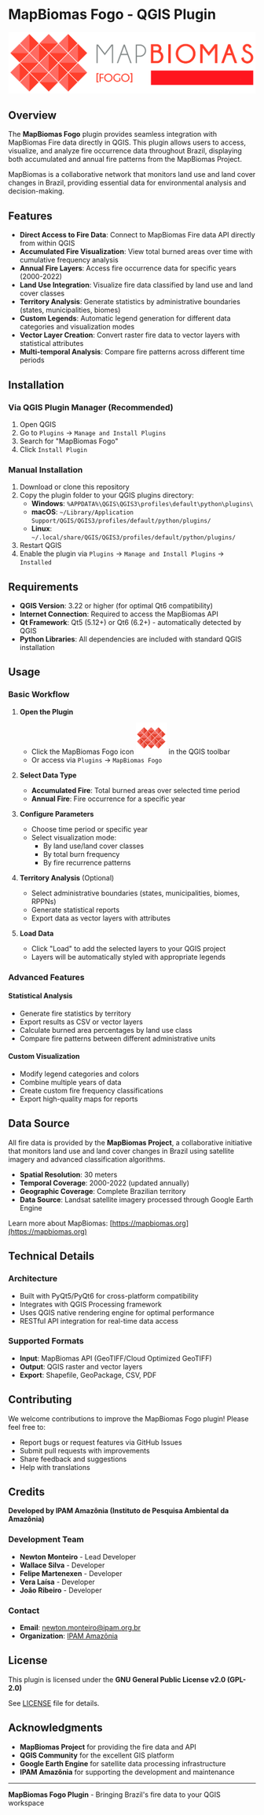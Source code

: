 # MapBiomas Fogo - QGIS Plugin

![MapBiomas Logo](logo_mapbiomas.png)

## Overview

The **MapBiomas Fogo** plugin provides seamless integration with MapBiomas Fire data directly in QGIS. This plugin allows users to access, visualize, and analyze fire occurrence data throughout Brazil, displaying both accumulated and annual fire patterns from the MapBiomas Project.

MapBiomas is a collaborative network that monitors land use and land cover changes in Brazil, providing essential data for environmental analysis and decision-making.

## Features

- **Direct Access to Fire Data**: Connect to MapBiomas Fire data API directly from within QGIS
- **Accumulated Fire Visualization**: View total burned areas over time with cumulative frequency analysis
- **Annual Fire Layers**: Access fire occurrence data for specific years (2000-2022)
- **Land Use Integration**: Visualize fire data classified by land use and land cover classes
- **Territory Analysis**: Generate statistics by administrative boundaries (states, municipalities, biomes)
- **Custom Legends**: Automatic legend generation for different data categories and visualization modes
- **Vector Layer Creation**: Convert raster fire data to vector layers with statistical attributes
- **Multi-temporal Analysis**: Compare fire patterns across different time periods

## Installation

### Via QGIS Plugin Manager (Recommended)
1. Open QGIS
2. Go to `Plugins` → `Manage and Install Plugins`
3. Search for "MapBiomas Fogo"
4. Click `Install Plugin`

### Manual Installation
1. Download or clone this repository
2. Copy the plugin folder to your QGIS plugins directory:
   - **Windows**: `%APPDATA%\QGIS\QGIS3\profiles\default\python\plugins\`
   - **macOS**: `~/Library/Application Support/QGIS/QGIS3/profiles/default/python/plugins/`
   - **Linux**: `~/.local/share/QGIS/QGIS3/profiles/default/python/plugins/`
3. Restart QGIS
4. Enable the plugin via `Plugins` → `Manage and Install Plugins` → `Installed`

## Requirements

- **QGIS Version**: 3.22 or higher (for optimal Qt6 compatibility)
- **Internet Connection**: Required to access the MapBiomas API
- **Qt Framework**: Qt5 (5.12+) or Qt6 (6.2+) - automatically detected by QGIS
- **Python Libraries**: All dependencies are included with standard QGIS installation

## Usage

### Basic Workflow

1. **Open the Plugin**
   - Click the MapBiomas Fogo icon ![Plugin Icon](icon.png) in the QGIS toolbar
   - Or access via `Plugins` → `MapBiomas Fogo`

2. **Select Data Type**
   - **Accumulated Fire**: Total burned areas over selected time period
   - **Annual Fire**: Fire occurrence for a specific year

3. **Configure Parameters**
   - Choose time period or specific year
   - Select visualization mode:
     - By land use/land cover classes
     - By total burn frequency
     - By fire recurrence patterns

4. **Territory Analysis** (Optional)
   - Select administrative boundaries (states, municipalities, biomes, RPPNs)
   - Generate statistical reports
   - Export data as vector layers with attributes

5. **Load Data**
   - Click "Load" to add the selected layers to your QGIS project
   - Layers will be automatically styled with appropriate legends

### Advanced Features

#### Statistical Analysis
- Generate fire statistics by territory
- Export results as CSV or vector layers
- Calculate burned area percentages by land use class
- Compare fire patterns between different administrative units

#### Custom Visualization
- Modify legend categories and colors
- Combine multiple years of data
- Create custom fire frequency classifications
- Export high-quality maps for reports

## Data Source

All fire data is provided by the **MapBiomas Project**, a collaborative initiative that monitors land use and land cover changes in Brazil using satellite imagery and advanced classification algorithms.

- **Spatial Resolution**: 30 meters
- **Temporal Coverage**: 2000-2022 (updated annually)
- **Geographic Coverage**: Complete Brazilian territory
- **Data Source**: Landsat satellite imagery processed through Google Earth Engine

Learn more about MapBiomas: [https://mapbiomas.org](https://mapbiomas.org)

## Technical Details

### Architecture
- Built with PyQt5/PyQt6 for cross-platform compatibility
- Integrates with QGIS Processing framework
- Uses QGIS native rendering engine for optimal performance
- RESTful API integration for real-time data access

### Supported Formats
- **Input**: MapBiomas API (GeoTIFF/Cloud Optimized GeoTIFF)
- **Output**: QGIS raster and vector layers
- **Export**: Shapefile, GeoPackage, CSV, PDF

## Contributing

We welcome contributions to improve the MapBiomas Fogo plugin! Please feel free to:

- Report bugs or request features via GitHub Issues
- Submit pull requests with improvements
- Share feedback and suggestions
- Help with translations

## Credits

**Developed by IPAM Amazônia (Instituto de Pesquisa Ambiental da Amazônia)**

### Development Team
- **Newton Monteiro** - Lead Developer
- **Wallace Silva** - Developer
- **Felipe Martenexen** - Developer  
- **Vera Laísa** - Developer
- **João Ribeiro** - Developer

### Contact
- **Email**: newton.monteiro@ipam.org.br
- **Organization**: [IPAM Amazônia](https://ipam.org.br)

## License

This plugin is licensed under the **GNU General Public License v2.0 (GPL-2.0)**

See [LICENSE](LICENSE) file for details.

## Acknowledgments

- **MapBiomas Project** for providing the fire data and API
- **QGIS Community** for the excellent GIS platform
- **Google Earth Engine** for satellite data processing infrastructure
- **IPAM Amazônia** for supporting the development and maintenance

---

**MapBiomas Fogo Plugin** - Bringing Brazil's fire data to your QGIS workspace
